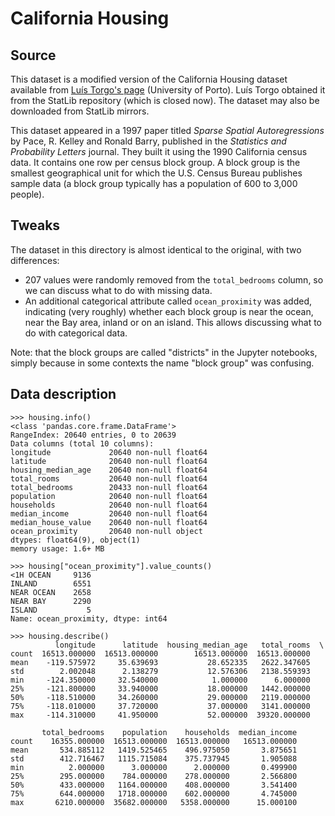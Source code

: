 # California Housing

## Source
This dataset is a modified version of the California Housing dataset available from
[Luís Torgo's page](http://www.dcc.fc.up.pt/~ltorgo/Regression/cal_housing.html)
(University of Porto). Luís Torgo obtained it from the StatLib repository
(which is closed now). The dataset may also be downloaded from StatLib mirrors.

This dataset appeared in a 1997 paper titled *Sparse Spatial Autoregressions*
by Pace, R. Kelley and Ronald Barry, published in the *Statistics and Probability
Letters* journal. They built it using the 1990 California census data. It
contains one row per census block group. A block group is the smallest
geographical unit for which the U.S. Census Bureau publishes sample data (a
block group typically has a population of 600 to 3,000 people).

## Tweaks
The dataset in this directory is almost identical to the original, with two
differences:

* 207 values were randomly removed from the `total_bedrooms` column, so we
  can discuss what to do with missing data.
* An additional categorical attribute called `ocean_proximity` was added,
  indicating (very roughly) whether each block group is near the ocean,
  near the Bay area, inland or on an island. This allows discussing what
  to do with categorical data.

Note: that the block groups are called "districts" in the Jupyter notebooks,
simply because in some contexts the name "block group" was confusing.

## Data description

    >>> housing.info()
    <class 'pandas.core.frame.DataFrame'>
    RangeIndex: 20640 entries, 0 to 20639
    Data columns (total 10 columns):
    longitude             20640 non-null float64
    latitude              20640 non-null float64
    housing_median_age    20640 non-null float64
    total_rooms           20640 non-null float64
    total_bedrooms        20433 non-null float64
    population            20640 non-null float64
    households            20640 non-null float64
    median_income         20640 non-null float64
    median_house_value    20640 non-null float64
    ocean_proximity       20640 non-null object
    dtypes: float64(9), object(1)
    memory usage: 1.6+ MB

    >>> housing["ocean_proximity"].value_counts()
    <1H OCEAN     9136
    INLAND        6551
    NEAR OCEAN    2658
    NEAR BAY      2290
    ISLAND           5
    Name: ocean_proximity, dtype: int64

    >>> housing.describe()
              longitude      latitude  housing_median_age   total_rooms  \
    count  16513.000000  16513.000000        16513.000000  16513.000000
    mean    -119.575972     35.639693           28.652335   2622.347605
    std        2.002048      2.138279           12.576306   2138.559393
    min     -124.350000     32.540000            1.000000      6.000000
    25%     -121.800000     33.940000           18.000000   1442.000000
    50%     -118.510000     34.260000           29.000000   2119.000000
    75%     -118.010000     37.720000           37.000000   3141.000000
    max     -114.310000     41.950000           52.000000  39320.000000

           total_bedrooms    population    households  median_income
    count    16355.000000  16513.000000  16513.000000   16513.000000
    mean       534.885112   1419.525465    496.975050       3.875651
    std        412.716467   1115.715084    375.737945       1.905088
    min          2.000000      3.000000      2.000000       0.499900
    25%        295.000000    784.000000    278.000000       2.566800
    50%        433.000000   1164.000000    408.000000       3.541400
    75%        644.000000   1718.000000    602.000000       4.745000
    max       6210.000000  35682.000000   5358.000000      15.000100
